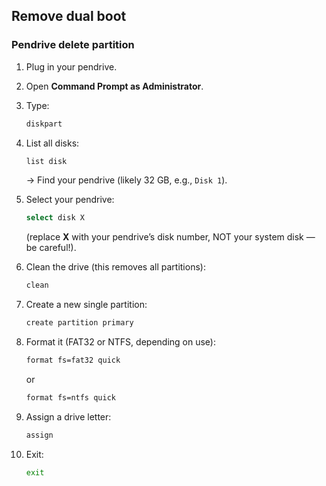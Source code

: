 ## Remove dual boot

### Pendrive delete partition

1. Plug in your pendrive.

2. Open **Command Prompt as Administrator**.

3. Type:

   ```bash
   diskpart
   ```

4. List all disks:

   ```bash
   list disk
   ```

   → Find your pendrive (likely 32 GB, e.g., `Disk 1`).

5. Select your pendrive:

   ```bash
   select disk X
   ```

   (replace **X** with your pendrive’s disk number, NOT your system disk — be careful!).

6. Clean the drive (this removes all partitions):

   ```bash
   clean
   ```

7. Create a new single partition:

   ```bash
   create partition primary
   ```

8. Format it (FAT32 or NTFS, depending on use):

   ```bash
   format fs=fat32 quick
   ```

   or

   ```bash
   format fs=ntfs quick
   ```

9. Assign a drive letter:

   ```bash
   assign
   ```

10. Exit:

    ```bash
    exit
    ```
